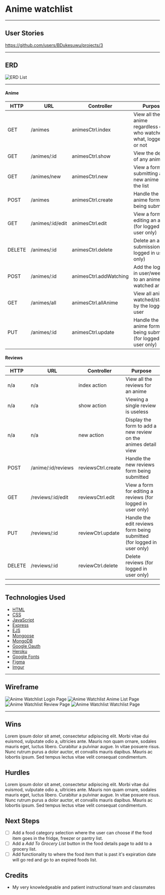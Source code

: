 # Anime watchlist

---

## User Stories 

https://github.com/users/BDukesuwu/projects/3

---

## ERD

![ERD List](https://imgur.com/x1jUSU7.png)

---

#### Anime

|HTTP|URL|Controller|Purpose|
|---|---|---|---|
| GET | /animes | animesCtrl.index	| View all the anime regardless of who watched what, logged in or not |
|	GET	| /animes/:id | animesCtrl.show	| View the details of any anime |
|	GET	| /animes/new | animesCtrl.new	| View a form for submitting a new anime to the list |
|	POST | /animes | animesCtrl.create	| Handle the new anime form being submitted |
|	GET	| /animes/:id/edit |	animesCtrl.edit | View a form for editing an anime (for logged in user only) |
|	DELETE | /animes/:id | animesCtrl.delete | Delete an anime submission(for logged in user only) |
|	POST | /animes/:id | animesCtrl.addWatching | Add the logged in user/weeb id to an anime's watched array |
|	GET	| /animes/all | animesCtrl.allAnime	| View all anime watched/starred by the logged in user |
|	PUT	| /animes/:id | animesCtrl.update| Handle the edit anime form being submitted (for logged in user only) |

#### Reviews

|HTTP|URL|Controller|Purpose|
|---|---|---|---|
| n/a | n/a | index action | View all the reviews for an anime |
| n/a | n/a | show action | Viewing a single review is useless |
| n/a | n/a | new action | Display the form to add a new review on the animes detail view |
| POST | /anime/:id/reviews | reviewsCtrl.create | Handle the new reviews form being submitted |
| GET | /reviews/:id/edit | reviewsCtrl.edit | View a form for editing a reviews (for logged in user only) |
| PUT | /reviews/:id| reviewCtrl.update | Handle the edit reviews form being submitted (for logged in user only) |
| DELETE | /reviews/:id| reviewCtrl.delete | Delete reviews (for logged in user only) |

---

## Technologies Used

- [HTML](https://www.w3schools.com/html/)
- [CSS](https://www.w3schools.com/cssref/)
- [JavaScript](https://developer.mozilla.org/en-US/)
- [Express](https://expressjs.com/)
- [EJS](https://www.npmjs.com/package/express-ejs-layouts)
- [Mongoose](https://mongoosejs.com/)
- [MongoDB](https://www.mongodb.com/)
- [Google Oauth](https://developers.google.com/identity/protocols/oauth2)
- [Heroku](https://id.heroku.com/login)
- [Google Fonts](https://fonts.google.com/)
- [Figma](https://www.figma.com/)
- [Imgur](https://imgur.com/)

---

## Wireframe

![Anime Watchlist Login Page](https://imgur.com/F0e1CK9.png)
![Anime Watchlist Anime List Page](https://imgur.com/oEEh9EX.png)
![Anime Watchlist Review Page](https://imgur.com/9e0GCAh.png)
![Anime Watchlist Watchlist Page](https://imgur.com/Pd2BgOJ.png)

---

## Wins

Lorem ipsum dolor sit amet, consectetur adipiscing elit. Morbi vitae dui euismod, vulputate odio a, ultricies ante. Mauris non quam ornare, sodales mauris eget, luctus libero. Curabitur a pulvinar augue. In vitae posuere risus. Nunc rutrum purus a dolor auctor, et convallis mauris dapibus. Mauris ac lobortis ipsum. Sed tempus lectus vitae velit consequat condimentum.

## Hurdles

Lorem ipsum dolor sit amet, consectetur adipiscing elit. Morbi vitae dui euismod, vulputate odio a, ultricies ante. Mauris non quam ornare, sodales mauris eget, luctus libero. Curabitur a pulvinar augue. In vitae posuere risus. Nunc rutrum purus a dolor auctor, et convallis mauris dapibus. Mauris ac lobortis ipsum. Sed tempus lectus vitae velit consequat condimentum.

## Next Steps

- [ ] Add a food category selection where the user can choose if the food item goes in the fridge, freezer or pantry list.
- [ ] Add a *Add To Grocery List* button in the food details page to add to a grocery list.
- [ ] Add functionality to where the food item that is past it's expiration date will go red and go to an expired foods list.

## Credits

* My very knowledgeable and patient instructional team and classmates

